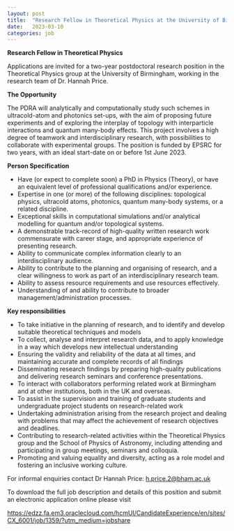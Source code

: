 ```yaml
---
layout: post
title:  "Research Fellow in Theoretical Physics at the University of Birmingham"
date:   2023-03-10
categories: job
---
```

**Research Fellow in Theoretical Physics**

Applications are invited for a two-year postdoctoral research position in the Theoretical Physics group at the University of Birmingham, working in the research team of Dr. Hannah Price.

**The Opportunity**

The PDRA will analytically and computationally study such schemes in ultracold-atom and photonics set-ups, with the aim of  proposing future experiments and of exploring the interplay of topology with interparticle interactions and quantum many-body effects. This project involves a high degree of teamwork and interdisciplinary research, with possibilities to collaborate with experimental groups. The position is funded by EPSRC for two years, with an ideal start-date on or before 1st June 2023.

**Person Specification**

- Have (or expect to complete soon) a PhD in Physics (Theory), or have an equivalent level of professional qualifications and/or experience.
- Expertise in one (or more) of the following disciplines: topological physics, ultracold atoms, photonics, quantum many-body systems, or a related discipline.
- Exceptional skills in computational simulations and/or analytical modelling for quantum and/or topological systems.
- A demonstrable track-record of high-quality written research work commensurate with career stage, and appropriate experience of presenting research.
- Ability to communicate complex information clearly to an interdisciplinary audience.
- Ability to contribute to the planning and organising of research, and a clear willingness to work as part of an interdisciplinary research team.
- Ability to assess resource requirements and use resources effectively.
- Understanding of and ability to contribute to broader management/administration processes.

**Key responsibilities**

- To take initiative in the planning of research, and to identify and develop suitable theoretical techniques and models
- To collect, analyse and interpret research data, and to apply knowledge in a way which develops new intellectual understanding
- Ensuring the validity and reliability of the data at all times, and maintaining accurate and complete records of all findings
- Disseminating research findings by preparing high-quality publications and delivering research seminars and conference presentations.
- To interact with collaborators performing related work at Birmingham and at other institutions, both in the UK and overseas.
- To assist in the supervision and training of graduate students and undergraduate project students on research-related work
- Undertaking administration arising from the research project and dealing with problems that may affect the achievement of research objectives and deadlines.
- Contributing to research-related activities within the Theoretical Physics group and the School of Physics of Astronomy, including attending and participating in group meetings, seminars and colloquia.
- Promoting and valuing equality and diversity, acting as a role model and fostering an inclusive working culture.

For informal enquiries contact Dr Hannah Price: h.price.2@bham.ac.uk

To download the full job description and details of this position and submit an electronic application online please visit

<a href="https://edzz.fa.em3.oraclecloud.com/hcmUI/CandidateExperience/en/sites/CX_6001/job/1359/?utm_medium=jobshare"> https://edzz.fa.em3.oraclecloud.com/hcmUI/CandidateExperience/en/sites/CX_6001/job/1359/?utm_medium=jobshare </a>
